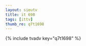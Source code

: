 ```yaml
--- 
layout: sieutv
title: it 698
tags: [ittv]
thumb_re: q7t1698
---
```

{% include tvadv key="q7t1698" %} 
